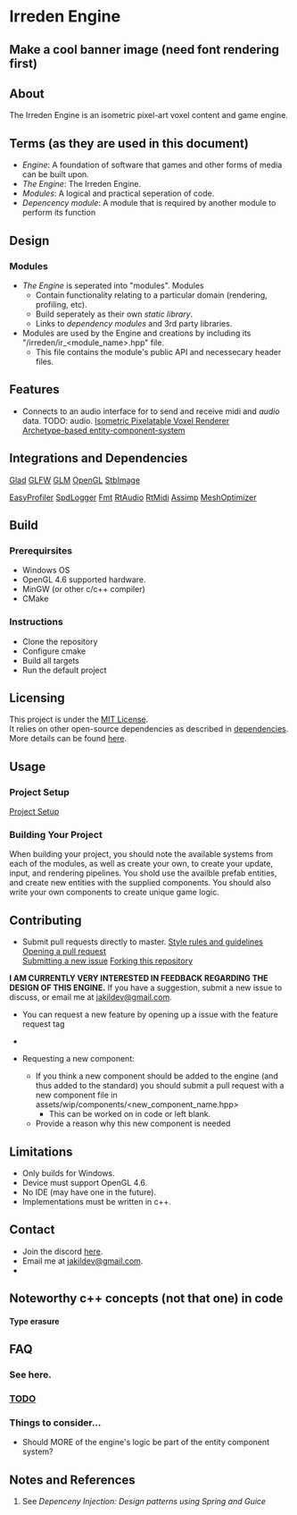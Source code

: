 # Irreden Engine

## Make a cool banner image (need font rendering first)

## About
The Irreden Engine is an isometric pixel-art voxel content and game engine.

## Terms (as they are used in this document)
-   *Engine*: A foundation of software that games and other forms of media can be built upon.
-   *The Engine*: The Irreden Engine.
-   *Modules*: A logical and practical seperation of code.
-   *Depencency module*: A module that is required by another module to perform its function


## Design

### Modules
-   *The Engine* is seperated into "modules". Modules
    -   Contain functionality relating to a particular domain (rendering, profiling, etc).
    -   Build seperately as their own *static library*.
    -   Links to *dependency modules* and 3rd party libraries.
- Modules are used by the Engine and creations by including its "/irreden/ir_\<module_name\>.hpp" file.
    -   This file contains the module's public API and necessecary header files.

## Features
-   Connects to an audio interface for to send and receive midi and *audio* data. TODO: audio.
[Isometric Pixelatable Voxel Renderer](/docs/features/renderer.md)\
[Archetype-based entity-component-system](/docs/features/ecs.md)

## Integrations and Dependencies

[Glad](/docs/dependencies/glad.md)
[GLFW](/docs/dependencies/glfw.md)
[GLM](/docs/dependencies/glm.md)
[OpenGL](/docs/dependencies/opengl.md)
[StbImage](/docs/dependencies/)
<!-- -   GoogleTest -->
[EasyProfiler](https://github.com/yse/easy_profiler)
[SpdLogger]()
[Fmt](/docs/dependencies/)
[RtAudio](/docs/dependencies/)
[RtMidi](/docs/dependencies/)
[Assimp](https://github.com/assimp/assimp)
[MeshOptimizer]()

## Build

### Prerequirsites
-   Windows OS
-   OpenGL 4.6 supported hardware.
-   MinGW (or other c/c++ compiler)
-   CMake

### Instructions
-   Clone the repository
-   Configure cmake
-   Build all targets
-   Run the default project

## Licensing
This project is under the [MIT License](/docs/usage/licensing.md).\
It relies on other open-source dependencies as described in [dependencies](#dependencies).\
More details can be found [here](/docs/usage/licensing.md).


## Usage

<!-- ### Navigating the Engine
The engine is broken up into modules. Each module contains the following directories (when applicable):

-   **components:** Game components associated with this module
-   **entities:** Game entities, also known as prefabs, associated with this module
-   **include:** All include files for the module, including associated third-party files
-   **lib:** Precompiled binaries for third party libraries.
-   **patches:** Patch files for third-party packages pulled in during build.
-   **scripts:** Lua/python scripts associated with the module.
-   **shaders:** GLSL shader files used for rendering pipeline and GPU compute.
-   **src:** Main source files composing the module,
-   **systems:** Game systems associated with the module. -->

### Project Setup
[Project Setup](/docs/usage/project_setup.md)

### Building Your Project
When building your project, you should note the available systems from each of the modules, as well as create your own, to create your update, input, and rendering pipelines. You shold use the availble prefab entities, and create new entities with the supplied components. You should also write your own components to create unique game logic.


## Contributing
-   Submit pull requests directly to master.
[Style rules and guidelines](/docs/rules/style.md)\
[Opening a pull request](/docs/contributing/pull_requests.md)\
[Submitting a new issue](/docs/contributing/issues.md)
[Forking this repository]()

**I AM CURRENTLY VERY INTERESTED IN FEEDBACK REGARDING THE DESIGN OF THIS ENGINE.** If you have a suggestion, submit a new issue to discuss, or email me at jakildev@gmail.com.

-   You can request a new feature by opening up a issue with the feature request tag
-

- Requesting a new component:
    -   If you think a new component should be added to the engine (and thus added to the standard) you should submit a pull request with a new component file in assets/wip/components/\<new_component_name.hpp\>
        -   This can be worked on in code or left blank.
    -   Provide a reason why this new component is needed

## Limitations
-   Only builds for Windows.
-   Device must support OpenGL 4.6.
-   No IDE (may have one in the future).
-   Implementations must be written in c++.

## Contact
-   Join the discord [here](TODO: ).
-   Email me at jakildev@gmail.com.
-

## Noteworthy c++ concepts (not that one) in code
#### Type erasure

## FAQ
### See here.

### [TODO](/irreden-engine/docs/todo.md)

### Things to consider...
-   Should MORE of the engine's logic be part of the entity component system?

## Notes and References
1. See *Depenceny Injection: Design patterns using Spring and Guice*